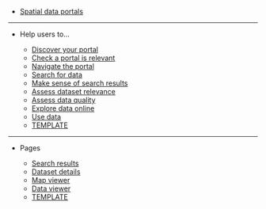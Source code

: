 - [Spatial data portals](main-content/introduction)

---

- Help users to...
  
  - [Discover your portal](main-content/steps/discover-your-portal)
  - [Check a portal is relevant](main-content/steps/check-a-portal-is-relevant)
  - [Navigate the portal](main-content/steps/navigate-the-portal)
  - [Search for data](main-content/steps/search-for-data)
  - [Make sense of search results](main-content/steps/make-sense-of-search-results)
  - [Assess dataset relevance](main-content/steps/assess-dataset-relevance)
  - [Assess data quality](main-content/steps/assess-data-quality)
  - [Explore data online](main-content/steps/explore-data-online)
  - [Use data](main-content/steps/use-data)
  - [TEMPLATE](main-content/steps/_template)

---

- Pages

  - [Search results](main-content/pages/search-results)
  - [Dataset details](main-content/pages/dataset-details)
  - [Map viewer](main-content/pages/map-viewer)
  - [Data viewer](main-content/pages/data-viewer)
  - [TEMPLATE](main-content/pages/_template)

<!--[404 - Page not Found](main-content/pages/404-page))-->
<!--[Homepage](main-content/pages/homepage)-->
<!--[Help and support](main-content/pages/help)-->
<!--[Search](main-content/pages/search)-->

<!--Evidence-->
  
<!-- [User research](#)-->
<!-- [Example Spatial Data Portals](appendices/portal-examples.md)-->
  
<!-- [About Us](other/about-us.md)-->
<!-- [Changelog](other/changelog.md)-->
